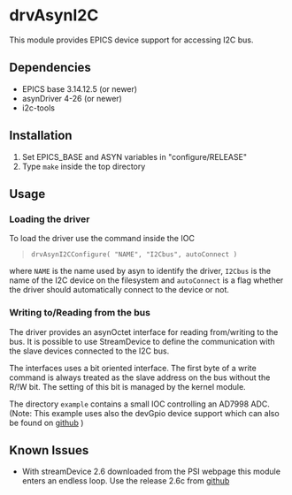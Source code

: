# drvAsynI2C

This module provides EPICS device support for accessing I2C bus.

## Dependencies

   - EPICS base 3.14.12.5 (or newer)
   - asynDriver 4-26 (or newer)
   - i2c-tools

## Installation

 1.  Set EPICS_BASE and ASYN variables in "configure/RELEASE"
 2.  Type `make` inside the top directory

## Usage

### Loading the driver
To load the driver use the command inside the IOC

>     drvAsynI2CConfigure( "NAME", "I2Cbus", autoConnect )

where `NAME` is the name used by asyn to identify the driver,
`I2Cbus` is the name of the I2C device on the filesystem
and `autoConnect` is a flag whether the driver should automatically
connect to the device or not.

### Writing to/Reading from the bus
The driver provides an asynOctet interface for reading from/writing to the bus.
It is possible to use StreamDevice to define the communication with the slave devices
connected to the I2C bus.

The interfaces uses a bit oriented interface. The first byte of a write command is
always treated as the slave address on the bus without the R/!W bit.
The setting of this bit is managed by the kernel module.

The directory `example` contains a small IOC controlling an AD7998 ADC.
(Note: This example uses also the devGpio device support which can also
 be found on [github](https://github.com/ffeldbauer/epics-devgpio) )

## Known Issues
   - With streamDevice 2.6 downloaded from the PSI webpage this module enters an endless loop.
     Use the release 2.6c from [github](https://github.com/epics-modules/stream)
